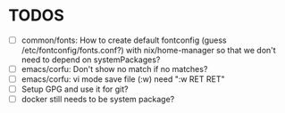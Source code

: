 # TODOS 
- [ ] common/fonts: How to create default fontconfig (guess /etc/fontconfig/fonts.conf?) with nix/home-manager so that we don't need to depend on systemPackages?
- [ ] emacs/corfu: Don't show no match if no matches?
- [ ] emacs/corfu: vi mode save file (:w) need ":w RET RET" 
- [ ] Setup GPG and use it for git? 
- [ ] docker still needs to be system package?
